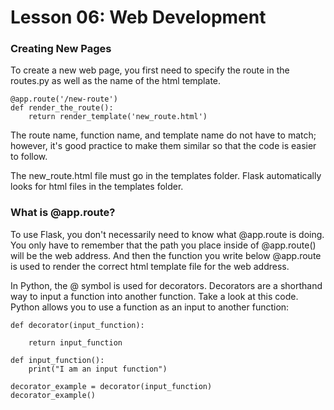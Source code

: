 # Lesson 06: Web Development

### Creating New Pages
To create a new web page, you first need to specify the route in the routes.py as well as the name of the html template.
```
@app.route('/new-route')
def render_the_route():
    return render_template('new_route.html')
```
The route name, function name, and template name do not have to match; however, it's good practice to make them similar so that the code is easier to follow.

The new_route.html file must go in the templates folder. Flask automatically looks for html files in the templates folder.

### What is @app.route?
To use Flask, you don't necessarily need to know what @app.route is doing. You only have to remember that the path you place inside of @app.route() will be the web address. And then the function you write below @app.route is used to render the correct html template file for the web address.

In Python, the @ symbol is used for decorators. Decorators are a shorthand way to input a function into another function. Take a look at this code. Python allows you to use a function as an input to another function:
```
def decorator(input_function):

    return input_function

def input_function():
    print("I am an input function")

decorator_example = decorator(input_function)
decorator_example()
```
